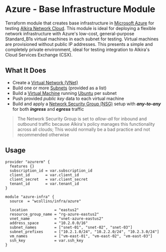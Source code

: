 # Azure - Base Infrastructure Module
Terraform module that creates base infrastructure in [Microsoft Azure](https://azure.microsoft.com/en-us/) for testing [Alkira Network Cloud](https://alkira.com). This module is ideal for deploying a flexible network infrastructure with Azure's low-cost, general-purpose Standard_B1s virtual machines in each subnet for testing. Virtual machines are provisioned without public IP addresses. This presents a simple and completely private environment, ideal for testing integration to Alkira's Cloud Services Exchange (CSX).

## What It Does
- Create a [Virtual Network (VNet)](https://docs.microsoft.com/en-us/azure/virtual-network/virtual-networks-overview)
- Build one or more [Subnets](https://docs.microsoft.com/en-us/azure/virtual-network/virtual-network-manage-subnet) (provided as a list)
- Build a [Virtual Machine](https://azure.microsoft.com/en-us/services/virtual-machines/) running [Ubuntu](https://ubuntu.com/) per subnet
- Push provided _public key_ data to each virtual machine
- Build and apply a [Network Security Group (NSG)](https://docs.microsoft.com/en-us/azure/virtual-network/network-security-groups-overview) setup with **_any-to-any_** for both **_ingress_** and **_egress_** traffic
> The Network Security Group is set to _allow-all_ for inbound and outbound traffic because Alkira's policy manages this functionality across all clouds; This would normally be a bad practice and not recommended otherwise

## Usage
```hcl
provider "azurerm" {
  features {}
  subscription_id = var.subscription_id
  client_id       = var.client_id
  client_secret   = var.client_secret
  tenant_id       = var.tenant_id
}

module "azure-infra" {
  source  = "wcollins/infra/azure"

  location            = "eastus2"
  resource_group_name = "rg-azure-eastus2"
  vnet_name           = "vnet-azure-eastus2"
  address_space       = "10.2.0.0/16"
  subnet_names        = ["snet-01", "snet-02", "snet-03"]
  subnet_prefixes     = ["10.2.1.0/24", "10.2.2.0/24", "10.2.3.0/24"]
  vm_names            = ["vm-east-01", "vm-east-02", "vm-east-03"]
  ssh_key             = var.ssh_key
}
```